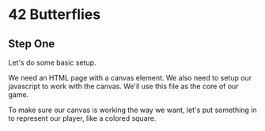 # 42 Butterflies #
## Step One ##

Let's do some basic setup.

We need an HTML page with a canvas element.
We also need to setup our javascript to work with the canvas. We'll use this file as the core of our game.

To make sure our canvas is working the way we want, let's put something in to represent our player, like a colored square.